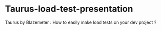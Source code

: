 # Taurus-load-test-presentation
Taurus by Blazemeter : How to easily make load tests on your dev project ?
